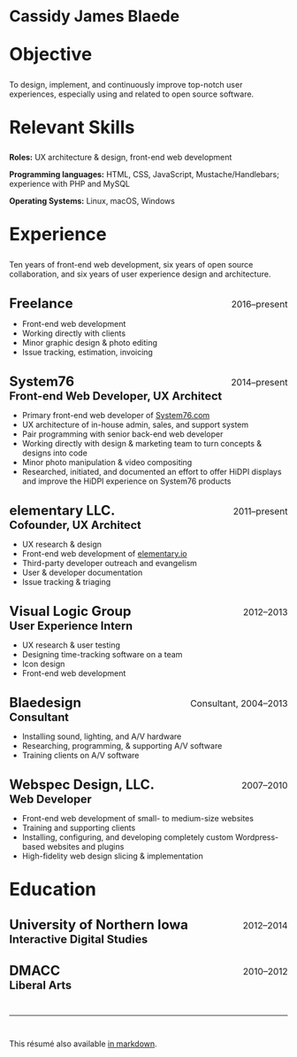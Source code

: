 # Cassidy James Blaede

## Objective

To design, implement, and continuously improve top-notch user experiences,
especially using and related to open source software.

## Relevant Skills

**Roles:** UX architecture & design, front-end web development

**Programming languages:** HTML, CSS, JavaScript, Mustache/&#8203;Handlebars;
experience with PHP and MySQL

**Operating Systems:** Linux, macOS, Windows

## Experience

Ten years of front-end web development, six years of open source collaboration, and six
years of user experience design and architecture.

### Freelance _2016–present_

- Front-end web development
- Working directly with clients
- Minor graphic design & photo editing
- Issue tracking, estimation, invoicing

### System76 _2014–present_

#### Front-end Web Developer, UX Architect

- Primary front-end web developer of [System76.com](https://system76.com)
- UX architecture of in-house admin, sales, and support system
- Pair programming with senior back-end web developer
- Working directly with design & marketing team to turn concepts & designs into
  code
- Minor photo manipulation & video compositing
- Researched, initiated, and documented an effort to offer HiDPI displays and
  improve the HiDPI experience on System76 products

### elementary LLC. _2011–present_

#### Cofounder, UX Architect

- UX research & design
- Front-end web development of [elementary.io](https://elementary.io)
- Third-party developer outreach and evangelism
- User & developer documentation
- Issue tracking & triaging

### Visual Logic Group _2012–2013_

#### User Experience Intern

- UX research & user testing
- Designing time-tracking software on a team
- Icon design
- Front-end web development

### Blaedesign _Consultant, 2004–2013_

#### Consultant

- Installing sound, lighting, and A/V hardware
- Researching, programming, & supporting A/V software
- Training clients on A/V software

### Webspec Design, LLC. _2007–2010_

#### Web Developer

- Front-end web development of small- to medium-size websites
- Training and supporting clients
- Installing, configuring, and developing completely custom Wordpress-based
  websites and plugins
- High-fidelity web design slicing & implementation

## Education

### University of Northern Iowa _2012–2014_

#### Interactive Digital Studies

### DMACC _2010–2012_

#### Liberal Arts

---

This résumé also available [in markdown](http://cassidyjames.com/resume.md).

<style>
  .grid.main {
    max-width: 640px;
  }

  h2 {
    margin-top: 1em;
    font-size: 2rem;
  }

  h3 {
    margin-top: 1.25em;
    margin-bottom: 0;
    font-size: 1.5rem;
  }

  h3 em {
    display: inline-block;
    float: right;
    font-size: 0.67em;
    font-style: normal;
    font-weight: normal;
    line-height: 2em;
  }

  h4 {
    margin-top: 0;
    margin-bottom: 0.5em;

    font-size: 1.25rem;
  }

  h5 {
    font-size: 1rem;
  }

  h6 {
    font-size: 0.75rem;
  }

  hr {
    margin: 3em auto;
  }
</style>

